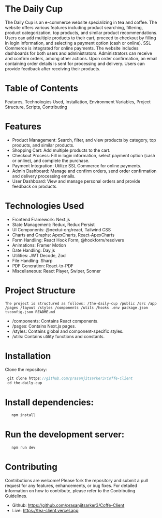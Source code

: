 # The Daily Cup

The Daily Cup is an e-commerce website specializing in tea and coffee. The website offers various features including product searching, filtering, product categorization, top products, and similar product recommendations. Users can add multiple products to their cart, proceed to checkout by filling in login information, and selecting a payment option (cash or online). SSL Commerce is integrated for online payments. The website includes dashboards for both users and administrators. Administrators can receive and confirm orders, among other actions. Upon order confirmation, an email containing order details is sent for processing and delivery. Users can provide feedback after receiving their products.

# Table of Contents

Features, Technologies Used, Installation, Environment Variables, Project Structure, Scripts, Contributing

# Features

- Product Management: Search, filter, and view products by category, top products, and similar products.
- Shopping Cart: Add multiple products to the cart.
- Checkout Process: Fill in login information, select payment option (cash or online), and complete the purchase.
- Payment Integration: Utilize SSL Commerce for online payments.
- Admin Dashboard: Manage and confirm orders, send order confirmation and delivery processing emails.
- User Dashboard: View and manage personal orders and provide feedback on products.

# Technologies Used

- Frontend Framework: Next.js
- State Management: Redux, Redux Persist
- UI Components: @nextui-org/react, Tailwind CSS
- Charts and Graphs: ApexCharts, React-ApexCharts
- Form Handling: React Hook Form, @hookform/resolvers
- Animations: Framer Motion
- Date Handling: Day.js
- Utilities: JWT Decode, Zod
- File Handling: Sharp
- PDF Generation: React-to-PDF
- Miscellaneous: React Player, Swiper, Sonner

# Project Structure

`The project is structured as follows:
/the-daily-cup
   /public
   /src
      /app
      /pages
      /layout
      /styles
    /components
    /utils
    /hooks
.env
package.json
tsconfig.json
README.md
`

- /components: Contains React components.
- /pages: Contains Next.js pages.
- /styles: Contains global and component-specific styles.
- /utils: Contains utility functions and constants.

# Installation

Clone the repository:

```js
 git clone https://github.com/prasanjitsarker3/Coffe-Client
 cd the-daily-cup

```

# Install dependencies:

```js
   npm install
```

# Run the development server:

```js
   npm run dev
```

# Contributing

Contributions are welcome! Please fork the repository and submit a pull request for any features, enhancements, or bug fixes. For detailed information on how to contribute, please refer to the Contributing Guidelines.

- Github: https://github.com/prasanjitsarker3/Coffe-Client
- Live: https://tea-client.vercel.app
